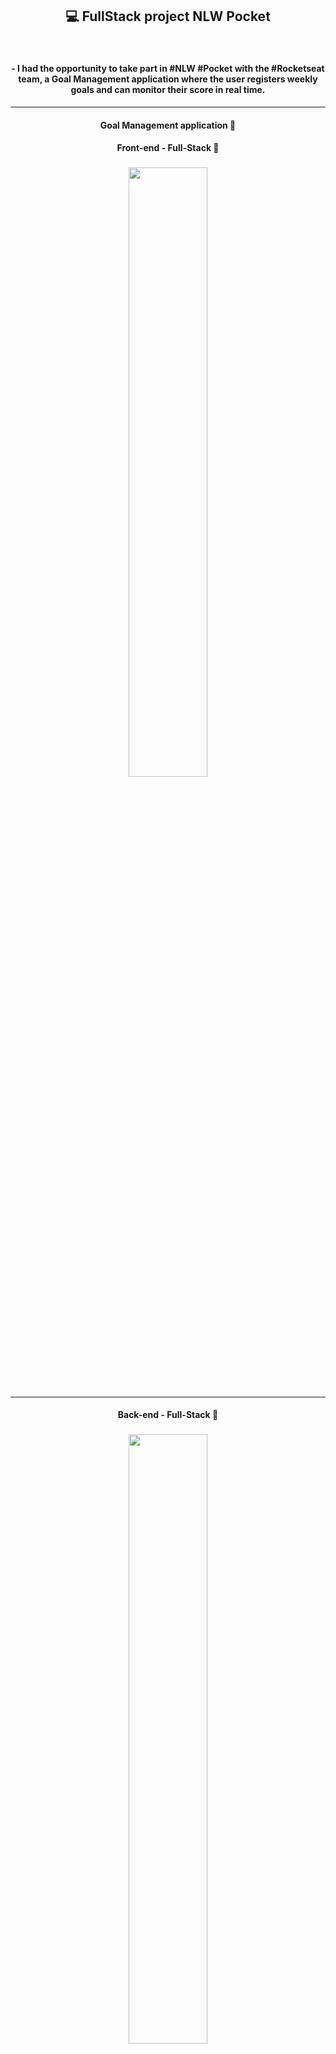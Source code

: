 <h2 align="center"> 💻 FullStack project NLW Pocket </h2>
<br>
<h4 align="center">  - I had the opportunity to take part in #NLW #Pocket with the #Rocketseat team, a Goal Management application where
  the user registers weekly goals and can monitor their score in real time. </h4>
  
  ---

<h4 align="center">Goal Management application 🚀</h4>

<h4 align="center">Front-end - Full-Stack 🚀</h4>
<h3 align="center"><img src="web/public/Web_full_Front.png" height="50%" width="50%"></h3>

---

<h4 align="center">Back-end - Full-Stack 🚀</h4>
<h3 align="center"><img src="web/public/Postman_full_Back.png" height="50%" width="50%"></h3>
<br>

---

<h4 align="center">Back-end - Docker and DB - seed  🚀</h4>
<div align="center">
    <img src="/web/public/back/01 - Docker rodando no proj.png" style="width: 45%; margin-right: 5%;" alt="01 - Docker rodando no proj">
    <img src="/web/public/back/03 - popularizar o DB - seed.png" style="width: 45%;" alt="Popularizando o DB - Seed">
</div>


---

<h4 align="center">Back-end - Drizzle and Postman  🚀</h4>
<div align="center">
    <img src="/web/public/back/04 - Drizzle - info BD.png" style="width: 45%; margin-right: 5%;" alt="01 - Docker rodando no proj">
    <img src="/web/public/back/8 - Postman - rota de metas criadas ate o dia - get-week-pending-goals - GET.png" style="width: 45%;" alt="Popularizando o DB - Seed">
</div>

---
<h4 align="center">Back-end - Drizzle consult sql rout and  Drizzle GET consult sql rout  🚀</h4>
<div align="center">
    <img src="/web/public/back/11 - consult sql rout -  get-week-pending-goals - GET - POSTMAN.png" style="width: 45%; margin-right: 5%;" alt="01 - Docker rodando no proj">
    <img src="/web/public/back/12 - Drizzle Studio 11 - consult sql rout -  get-week-pending-goals - GET - DRIZZLE.png" style="width: 45%;" alt="Popularizando o DB - Seed">
</div>

---

<h4 align="center">Front-end - Page start and  Page register goal  🚀</h4>
<div align="center">
    <img src="/web/public/front/01 - pag start.png" style="width: 45%; margin-right: 5%;" alt="01 - Docker rodando no proj">
    <img src="/web/public/front/2 - Page cadastrar meta.png" style="width: 45%;" alt="Popularizando o DB - Seed">
</div>

---

<h4 align="center">Front-end - Page goal and  Page configuring test  🚀</h4>
<div align="center">
    <img src="/web/public/front/3 - page meta cadastrada.png" style="width: 45%; margin-right: 5%;" alt="01 - Docker rodando no proj">
    <img src="/web/public/front/4 - configuracao das metas teste.png" style="width: 45%;" alt="Popularizando o DB - Seed">
</div>

---


<h4 align="center">Front-end - Page create goals front and back and  Page add new goals - Walking my dog  🚀</h4>
<div align="center">
    <img src="/web/public/front/9 - create goals front and back.png" style="width: 45%; margin-right: 5%;" alt="01 - Docker rodando no proj">
    <img src="/web/public/front/10 - add new goals - Walking my dog.png" style="width: 45%;" alt="Popularizando o DB - Seed">
</div>

---
<h4 align="center">Front-end - Page front and back add goals - Postman and back and  Page front and back add goals - Postman  🚀</h4>
<div align="center">
    <img src="/web/public/front/11-front and back add goals - Postman.png" style="width: 45%; margin-right: 5%;" alt="01 - Docker rodando no proj">
    <img src="/web/public/front/12-PAGE funct -front and back add goals - Postman.png" style="width: 45%;" alt="Popularizando o DB - Seed">
</div>

---

### 📋 API functionalities

- Create detailed itineraries:** Organize the stages of your trip, including destinations, activities, dates and times.
- Manage important links:** Store links to reservations, flights, hotels, restaurants and other relevant information in one place.
- Share with friends and/or family:** Share your itinerary and links with other members of your trip using just their email address.
---

### 🛠️ Tecnologias Utilizadas

<h4 align="center"> These tools and frameworks together create a modern and efficient development environment, allowing you to build robust and scalable web applications with ease!</h4>

 - Fastify => Web framework for Node.js, optimized for high performance and low resource consumption, facilitating the creation of fast and scalable APIs. <br>
 - Zod => Library for data validation in TypeScript, allowing you to define validation schemes in a simple and effective way, guaranteeing data integrity. <br>
 - Drizzle => Lightweight ORM for JavaScript, designed to work with SQL databases, facilitating manipulation and interaction with data through an intuitive interface. <br>
 - Docker Compose => Tool for defining and managing multi-container applications using YAML files, enabling easy orchestration of services and dependencies. <br>
 - Vite => Build tool that offers rapid development and optimization for modern applications, with support for ES and Hot Module Replacement (HMR) modules for a smooth development experience. <br>
 - TailwindCSS => CSS Framework utility that allows you to quickly create custom designs by offering pre-defined classes for styling elements responsively. <br>
 - React Query => Library to manage server states in React applications, simplifying the process of searching, caching and synchronizing data with APIs. <br>
 - React Hook Form => Library that simplifies the manipulation of forms in React, providing an effective way to manage validations, submissions and input states. <br>
 - Biome => Code formatting and static analysis tool focused on JavaScript and TypeScript, offering a unified approach to improving code quality. <br>

---

### 🚀 Features

 - Register goal: Allows the user to enter a new goal.
 - List goals: Displays all registered goals and allows you to select which ones have been completed.
 - Completed goals: Displays only the goals that have been marked as completed.
 - Open goals: Lists the goals that have not yet been completed.
 - Delete goals: Allows you to delete goals selected by the user.
 - Save data: All goals are saved in a JSON file (goals.json).

---


### 📦 Pre-requisites

 - Node.js: Make sure you have Node.js installed on your machine.
 - NPM packages: The project uses the @inquirer/prompts and fs libraries for prompts and file manipulation.

---


### 📦 Project structure

 - Application's #Back-end with Node.js, you will learn to explore technologies such as Fastify, Zod, Docker Compose, Drizzle ORM and create the database schema and seed, as well as create some of the project's features: goals, pending goals and complete goals.<br>
 - The #Front-end of the project. Let's start by building the interfaces, creating various components, and then using tools such as Vite, Biome and TailwindCSS! <br>
 - Application with #API using React Query and form with React Hook Form 

---

# 🎨 Layout
You can view the project layout via the link below:
- [Layout Web](https://www.figma.com/design/OB4CuFIpikW8L0eUUGyMeJ/NLW-Pocket-JS-%E2%80%A2-in.orbit-(Community)?node-id=82-2&node-type=canvas&t=ZvhfxeRBENvJSQqV-0) (Remember that you need to have a Figma account🥰).

### 🔗 Useful links
- **Project Repository:** [https://github.com/ludiemert/Nlw_Pocket_Node_React.git](https://github.com/ludiemert/Nlw_Pocket_Node_React.git)
#### ✒️ Authors
- **Rocketseat**

- #### My LinkedIn - [![Linkedin Badge](https://img.shields.io/badge/-LucianaDiemert-blue?style=flat-square&logo=Linkedin&logoColor=white&link=https://www.linkedin.com/in/lucianadiemert/)](https://www.linkedin.com/in/lucianadiemert/)

#### Contact

<img align="left" src="https://www.github.com/ludiemert.png?size=150">

#### [**Luciana Diemert**](https://github.com/ludiemert)

🛠 Full-Stack Developer <br>
📍 São Jose dos Campos – SP - Brazil

<a href="https://www.linkedin.com/in/lucianadiemert" target="_blank"><img src="https://img.shields.io/badge/LinkedIn-0077B5?style=flat&logo=linkedin&logoColor=white" alt="LinkedIn Badge" height="25"></a>&nbsp;
<a href="mailto:lucianadiemert@gmail.com" target="_blank"><img src="https://img.shields.io/badge/Gmail-D14836?style=flat&logo=gmail&logoColor=white" alt="Gmail Badge" height="25"></a>&nbsp;
<a href="#"><img src="https://img.shields.io/badge/Discord-%237289DA.svg?logo=discord&logoColor=white" title="LuDiem#0654" alt="Discord Badge" height="25"></a>&nbsp;
<a href="https://www.github.com/ludiemert" target="_blank"><img src="https://img.shields.io/badge/GitHub-100000?style=flat&logo=github&logoColor=white" alt="GitHub Badge" height="25"></a>&nbsp;

<br clear="left"/>

------------------
## 🎁 Acknowledgements and dedications

* Thank you #Rocketseat team
